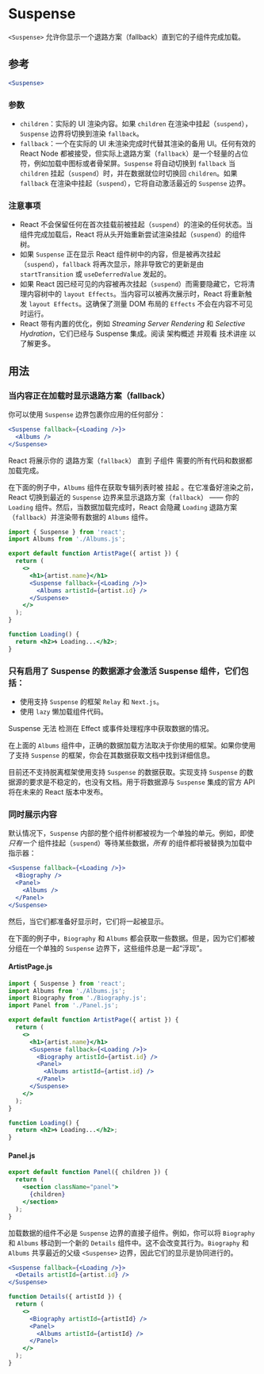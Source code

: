 # Suspense

`<Suspense>` 允许你显示一个退路方案（fallback）直到它的子组件完成加载。

## 参考 

```jsx
<Suspense>
```

### 参数 
+ `children`：实际的 UI 渲染内容。如果 `children` 在渲染中挂起（`suspend`），`Suspense` 边界将切换到渲染 `fallback`。
+ `fallback`：一个在实际的 UI 未渲染完成时代替其渲染的备用 UI。任何有效的 React Node 都被接受，但实际上退路方案（`fallback`）是一个轻量的占位符，例如加载中图标或者骨架屏。`Suspense` 将自动切换到 `fallback` 当 `children` 挂起（`suspend`）时，并在数据就位时切换回 `children`。如果 `fallback` 在渲染中挂起（`suspend`），它将自动激活最近的 `Suspense` 边界。

### 注意事项 
+ React 不会保留任何在首次挂载前被挂起（`suspend`）的渲染的任何状态。当组件完成加载后，React 将从头开始重新尝试渲染挂起（`suspend`）的组件树。
+ 如果 `Suspense` 正在显示 React 组件树中的内容，但是被再次挂起（`suspend`），`fallback` 将再次显示，除非导致它的更新是由 `startTransition` 或 `useDeferredValue` 发起的。
+ 如果 React 因已经可见的内容被再次挂起（`suspend`）而需要隐藏它，它将清理内容树中的 `layout Effects`。当内容可以被再次展示时，React 将重新触发 `layout Effects`。这确保了测量 DOM 布局的 `Effects` 不会在内容不可见时运行。
+ React 带有内置的优化，例如 *Streaming Server Rendering* 和 *Selective Hydration*，它们已经与 Suspense 集成。阅读 架构概述 并观看 技术讲座 以了解更多。

## 用法 

### 当内容正在加载时显示退路方案（fallback）
你可以使用 `Suspense` 边界包裹你应用的任何部分：

```jsx
<Suspense fallback={<Loading />}>
  <Albums />
</Suspense>
```

React 将展示你的  退路方案（`fallback`）  直到  子组件  需要的所有代码和数据都加载完成。

在下面的例子中，`Albums` 组件在获取专辑列表时被 挂起 。在它准备好渲染之前，React 切换到最近的 `Suspense` 边界来显示退路方案（`fallback`） —— 你的 `Loading` 组件。然后，当数据加载完成时，React 会隐藏 `Loading` 退路方案（`fallback`）并渲染带有数据的 `Albums` 组件。

```jsx
import { Suspense } from 'react';
import Albums from './Albums.js';

export default function ArtistPage({ artist }) {
  return (
    <>
      <h1>{artist.name}</h1>
      <Suspense fallback={<Loading />}>
        <Albums artistId={artist.id} />
      </Suspense>
    </>
  );
}

function Loading() {
  return <h2>🌀 Loading...</h2>;
}
```

### 只有启用了 Suspense 的数据源才会激活 Suspense 组件，它们包括：
+ 使用支持 `Suspense` 的框架 `Relay` 和 `Next.js`。
+ 使用 `lazy` 懒加载组件代码。

Suspense 无法 检测在 Effect 或事件处理程序中获取数据的情况。

在上面的 `Albums` 组件中，正确的数据加载方法取决于你使用的框架。如果你使用了支持 `Suspense` 的框架，你会在其数据获取文档中找到详细信息。

目前还不支持脱离框架使用支持 `Suspense` 的数据获取。实现支持 `Suspense` 的数据源的要求是不稳定的，也没有文档。用于将数据源与 `Suspense` 集成的官方 API 将在未来的 React 版本中发布。

### 同时展示内容 
默认情况下，`Suspense` 内部的整个组件树都被视为一个单独的单元。例如，即使 *只有一个* 组件挂起（`suspend`）等待某些数据，*所有* 的组件都将被替换为加载中指示器：

```jsx
<Suspense fallback={<Loading />}>
  <Biography />
  <Panel>
    <Albums />
  </Panel>
</Suspense>
```

然后，当它们都准备好显示时，它们将一起被显示。

在下面的例子中，`Biography` 和 `Albums` 都会获取一些数据。但是，因为它们都被分组在一个单独的 `Suspense` 边界下，这些组件总是一起“浮现”。

#### ArtistPage.js
```jsx
import { Suspense } from 'react';
import Albums from './Albums.js';
import Biography from './Biography.js';
import Panel from './Panel.js';

export default function ArtistPage({ artist }) {
  return (
    <>
      <h1>{artist.name}</h1>
      <Suspense fallback={<Loading />}>
        <Biography artistId={artist.id} />
        <Panel>
          <Albums artistId={artist.id} />
        </Panel>
      </Suspense>
    </>
  );
}

function Loading() {
  return <h2>🌀 Loading...</h2>;
}
```

#### Panel.js
```jsx
export default function Panel({ children }) {
  return (
    <section className="panel">
      {children}
    </section>
  );
}
```

加载数据的组件不必是 `Suspense` 边界的直接子组件。例如，你可以将 `Biography` 和 `Albums` 移动到一个新的 `Details` 组件中。这不会改变其行为。`Biography` 和 `Albums` 共享最近的父级 `<Suspense>` 边界，因此它们的显示是协同进行的。

```jsx
<Suspense fallback={<Loading />}>
  <Details artistId={artist.id} />
</Suspense>

function Details({ artistId }) {
  return (
    <>
      <Biography artistId={artistId} />
      <Panel>
        <Albums artistId={artistId} />
      </Panel>
    </>
  );
}
```